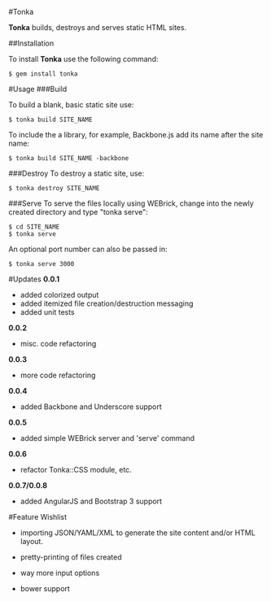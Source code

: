 #Tonka

**Tonka** builds, destroys and serves static HTML sites.

##Installation

To install **Tonka** use the following command:

```
$ gem install tonka
```

#Usage
###Build

To build a blank, basic static site use:

```
$ tonka build SITE_NAME
```

To include the a library, for example, Backbone.js add its name after the site name:

```
$ tonka build SITE_NAME -backbone
```

###Destroy
To destroy a static site, use:

```
$ tonka destroy SITE_NAME
```

###Serve
To serve the files locally using WEBrick, change into the newly created directory and type "tonka serve":

```
$ cd SITE_NAME
$ tonka serve
```

An optional port number can also be passed in:

```
$ tonka serve 3000
```

#Updates
**0.0.1**

- added colorized output
- added itemized file creation/destruction messaging
- added unit tests

**0.0.2**

- misc. code refactoring

**0.0.3**

- more code refactoring

**0.0.4**

- added Backbone and Underscore support

**0.0.5**

- added simple WEBrick server and 'serve' command

**0.0.6**

- refactor Tonka::CSS module, etc.

**0.0.7/0.0.8**

- added AngularJS and Bootstrap 3 support


#Feature Wishlist

- importing JSON/YAML/XML to generate the site content and/or HTML layout.

- pretty-printing of files created

- way more input options

- bower support